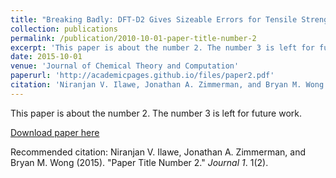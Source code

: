 ```yaml
---
title: "Breaking Badly: DFT-D2 Gives Sizeable Errors for Tensile Strengths in Palladium-Hydride Solids"
collection: publications
permalink: /publication/2010-10-01-paper-title-number-2
excerpt: 'This paper is about the number 2. The number 3 is left for future work.'
date: 2015-10-01
venue: 'Journal of Chemical Theory and Computation'
paperurl: 'http://academicpages.github.io/files/paper2.pdf'
citation: 'Niranjan V. Ilawe, Jonathan A. Zimmerman, and Bryan M. Wong (2015). &quot;Paper Title Number 2.&quot; <i>Journal 1</i>. 1(2).'
---
```

This paper is about the number 2. The number 3 is left for future work.

[Download paper here](http://academicpages.github.io/files/paper2.pdf)

Recommended citation: Niranjan V. Ilawe, Jonathan A. Zimmerman, and Bryan M. Wong (2015). "Paper Title Number 2." <i>Journal 1</i>. 1(2).
